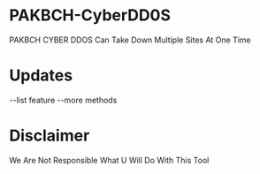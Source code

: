 # PAKBCH-CyberDD0S
PAKBCH CYBER DDOS Can Take Down Multiple Sites At One Time

# Updates

--list feature
--more methods

# Disclaimer
We Are Not Responsible What U Will Do With This Tool
